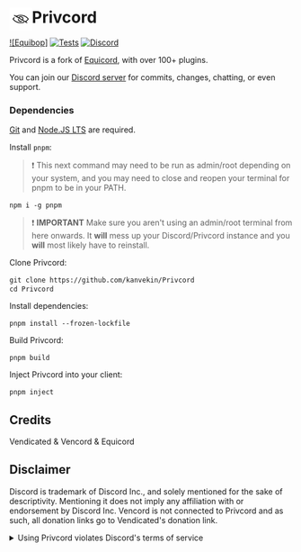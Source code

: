 # [<img src="./browser/icon.png" width="40" align="left" alt="Privcord">](https://github.com/kanvekin/Privcord) Privcord

[![Equibop]](https://github.com/kanvekin/Privbop)
[![Tests](https://github.com/kanvekin/Privcord/actions/workflows/test.yml/badge.svg?branch=main)](https://github.com/kanvekin/Privcord/actions/workflows/test.yml)
[![Discord](https://img.shields.io/discord/1173279886065029291.svg?color=768AD4&label=Discord&logo=discord&logoColor=white)](https://discord.gg/privcord)

Privcord is a fork of [Equicord](https://github.com/Equicord/Equicord), with over 100+ plugins.

You can join our [Discord server](https://discord.gg/privcord) for commits, changes, chatting, or even support.

### Dependencies

[Git](https://git-scm.com/download) and [Node.JS LTS](https://nodejs.dev/en/) are required.

Install `pnpm`:

> :exclamation: This next command may need to be run as admin/root depending on your system, and you may need to close and reopen your terminal for pnpm to be in your PATH.

```shell
npm i -g pnpm
```

> :exclamation: **IMPORTANT** Make sure you aren't using an admin/root terminal from here onwards. It **will** mess up your Discord/Privcord instance and you **will** most likely have to reinstall.

Clone Privcord:

```shell
git clone https://github.com/kanvekin/Privcord
cd Privcord
```

Install dependencies:

```shell
pnpm install --frozen-lockfile
```

Build Privcord:

```shell
pnpm build
```

Inject Privcord into your client:

```shell
pnpm inject
```

## Credits

Vendicated & Vencord & Equicord

## Disclaimer

Discord is trademark of Discord Inc., and solely mentioned for the sake of descriptivity.
Mentioning it does not imply any affiliation with or endorsement by Discord Inc.
Vencord is not connected to Privcord and as such, all donation links go to Vendicated's donation link.

<details>
<summary>Using Privcord violates Discord's terms of service</summary>

Client modifications are against Discord’s Terms of Service.

However, Discord is pretty indifferent about them and there are no known cases of users getting banned for using client mods! So you should generally be fine if you don’t use plugins that implement abusive behaviour. But no worries, all inbuilt plugins are safe to use!

Regardless, if your account is essential to you and getting disabled would be a disaster for you, you should probably not use any client mods (not exclusive to Privcord), just to be safe.

Additionally, make sure not to post screenshots with Privcord in a server where you might get banned for it.

</details>
